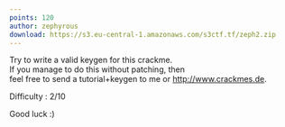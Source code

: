 ```yaml
---
points: 120
author: zephyrous
download: https://s3.eu-central-1.amazonaws.com/s3ctf.tf/zeph2.zip
---
```

Try to write a valid keygen for this crackme.  
If you manage to do this without patching, then  
feel free to send a tutorial+keygen to me or http://www.crackmes.de.

Difficulty : 2/10

Good luck :)